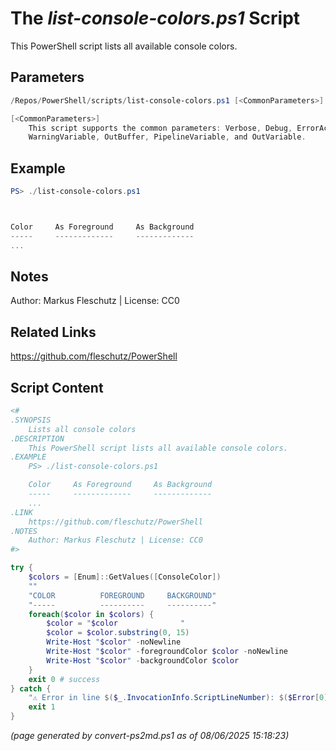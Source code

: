 The *list-console-colors.ps1* Script
===========================

This PowerShell script lists all available console colors.

Parameters
----------
```powershell
/Repos/PowerShell/scripts/list-console-colors.ps1 [<CommonParameters>]

[<CommonParameters>]
    This script supports the common parameters: Verbose, Debug, ErrorAction, ErrorVariable, WarningAction, 
    WarningVariable, OutBuffer, PipelineVariable, and OutVariable.
```

Example
-------
```powershell
PS> ./list-console-colors.ps1



Color     As Foreground     As Background
-----     -------------     -------------
...

```

Notes
-----
Author: Markus Fleschutz | License: CC0

Related Links
-------------
https://github.com/fleschutz/PowerShell

Script Content
--------------
```powershell
<#
.SYNOPSIS
	Lists all console colors
.DESCRIPTION
	This PowerShell script lists all available console colors.
.EXAMPLE
	PS> ./list-console-colors.ps1

	Color     As Foreground     As Background
	-----     -------------     -------------
	...
.LINK
	https://github.com/fleschutz/PowerShell
.NOTES
	Author: Markus Fleschutz | License: CC0
#>

try {
	$colors = [Enum]::GetValues([ConsoleColor])
	""
	"COLOR          FOREGROUND     BACKGROUND"
	"-----          ----------     ----------"
	foreach($color in $colors) {
		$color = "$color              "
		$color = $color.substring(0, 15)
		Write-Host "$color" -noNewline
		Write-Host "$color" -foregroundColor $color -noNewline
		Write-Host "$color" -backgroundColor $color
	}
	exit 0 # success
} catch {
	"⚠️ Error in line $($_.InvocationInfo.ScriptLineNumber): $($Error[0])"
	exit 1
}
```

*(page generated by convert-ps2md.ps1 as of 08/06/2025 15:18:23)*
